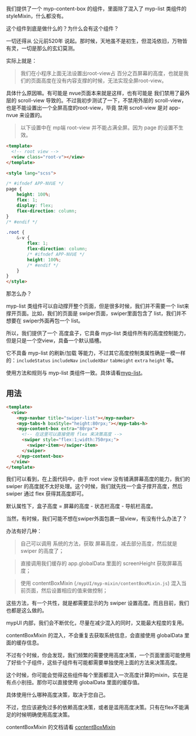 
我们提供了一个 myp-content-box 的组件，里面除了混入了 myp-list 类组件的 styleMixin，什么都没有。

这个组件到底是做什么的？为什么会有这个组件？

一切还得从 公元前520年 说起。那时候，天地虽不是初生，但混沌依旧，万物皆有灵，一切是那么的玄幻莫测。

实际上就是：

> 我们在小程序上面无法设置出root-view占 百分之百屏幕的高度，也就是我们的页面高度在没有内容支撑的时候，无法实现全屏root-view。

具体什么原因嘛。有可能是 nvue页面本来就是这样，也有可能是 我们禁用了最外层的 scroll-view 导致的。不过我初步测试了一下，不禁用外层的 scroll-view， 也是不能设置出一个全屏高度的root-view，毕竟 禁用 scroll-view 是对 app-nvue 来设置的。

> 以下设置中在 mp端 root-view 并不能占满全屏。因为 page 的设置不生效。

```html
<template>
  <!-- root view -->
  <view class="root-v"></view>
</template>

<style lang="scss">

/* #ifndef APP-NVUE */
page {
	height: 100%;
	flex: 1;
	display: flex;
	flex-direction: column;
}
/* #endif */

.root {
	&-v {
		flex: 1;
		flex-direction: column;
		/* #ifndef APP-NVUE */
		height: 100%;
		/* #endif */
	}
}
</style>
```

那怎么办？

myp-list 类组件可以自动撑开整个页面，但是很多时候，我们并不需要一个 list来撑开页面。比如，我们的页面是 swiper页面，swiper里面包含了 list，我们并不想要在 swiper外面再包一个 list。

所以，我们提供了一个 高度盒子，它具备 myp-list 类组件所有的高度控制能力，但是只是一个空view，具备一个默认插槽。

它不具备 myp-list 的刷新/加载 等能力，不过其它高度控制类属性确是一模一样的：`includeStatus` `includeNav` `includeXBar` `tabHeight` `extra` `height` 等。

使用方法和规则与 myp-list 类组件一致。具体请看[myp-list](/doc/guide/myp-list.html)。

## 用法

```html
<template>
  <view>
    <myp-navbar title="swiper-list"></myp-navbar>
    <myp-tabs-h boxStyle="height:80rpx;"></myp-tabs-h>
    <myp-content-box extra="80rpx">
      <!-- 在这里可以直接使用 flex 来决策高度 -->
      <swiper style="flex:1;width:750rpx;">
        <swiper-item></swiper-item>
      </swiper>
    </myp-content-box>
  </view>
</template>
```

我们可以看到，在上面代码中，由于 root view 没有铺满屏幕高度的能力，我们的 swiper 的高度就不太好处理。这个时候，我们就先找一个盒子撑开高度，然后 swiper 通过 flex 获得其高度即可。

默认属性下，盒子高度 = 屏幕的高度 - 状态栏高度 - 导航栏高度。

当然，有时候，我们可能不想在swiper外面包裹一层view，有没有什么办法了？

办法有好几种：

> 自己可以调用 系统的方法，获取 屏幕高度，减去部分高度，然后就是 swiper 的高度了；

> 直接调用我们缓存的 app.globalData 里面的 screenHeight 获取屏幕高度；

> 使用 contentBoxMixin (`/mypUI/myp-mixin/contentBoxMixin.js`) 混入当前页面，然后设置相应的值来做控制；

这些方法，有一个共性，就是都需要显示的为 swiper 设置高度。而且目前，我们也都是这么做的。

mypUI 内部，我们会不断优化，尽量在减少混入的同时，又能最大程度的复用。

contentBoxMixin 的混入，不会重复去获取系统信息，会直接使用 globalData 里面的缓存信息。

不过有个时候，你会发现，我们频繁的需要使用高度决策，一个页面里面可能使用了好些个子组件，这些子组件有可能都需要单独使用上面的方法来决策高度。

这个时候，你可能会觉得这些组件每个里面都混入一次高度计算的mixin，实在是有点小别扭。那你可以直接使用 globalData 里面的缓存值。

具体使用什么哪种高度决策，取决于您自己。

不过，您应该避免过多的依赖高度决策，或者是滥用高度决策。只有在flex不能满足的时候明确使用高度决策。

contentBoxMixin 的文档请看 [contentBoxMixin](/doc/guide/contentBoxMixin.html)
